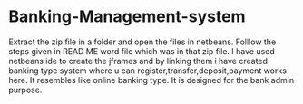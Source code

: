 # Banking-Management-system
Extract the zip file in a folder and open the files in netbeans.
Folllow the steps given in READ ME word file which was in that zip file.
I have used netbeans ide to create the jframes and by linking them i have created banking type system where u can register,transfer,deposit,payment works here.
It resembles like online banking type.
It is designed for the bank admin purpose. 
